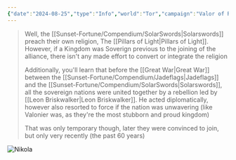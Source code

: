 ```yaml
---
{"date":"2024-08-25","type":"Info","world":"Tor","campaign":"Valor of Rain","description":null,"icon":"FasNoteSticky","tags":["sf","info/world"],"dg-publish":true,"permalink":"/sunset-fortune/compendium/20240809-t2032-solarswords/","dgPassFrontmatter":true,"created":"2024-08-25T20:10:02.854+09:30","updated":"2024-08-27T23:54:22.414+09:30"}
---
```


> Well, the [[Sunset-Fortune/Compendium/SolarSwords\|Solarswords]] preach their own religion, The [[Pillars of Light\|Pillars of Light]]. However, if a Kingdom was Soverign previous to the joining of the alliance, there isn't any made effort to convert or integrate the religion
> 
> Additionally, you'll learn that before the [[Great War\|Great War]] between the [[Sunset-Fortune/Compendium/Jadeflags\|Jadeflags]] and the [[Sunset-Fortune/Compendium/SolarSwords\|Solarswords]], all the sovereign nations were united together by a rebellion led by [[Leon Briskwalker\|Leon Briskwalker]]. He acted diplomatically, however also resorted to force if the nation was unwavering (like Valonier was, as they're the most stubborn and proud kingdom)
> 
> That was only temporary though, later they were convinced to join, but only very recently (the past 60 years)

![Nikola](https://scontent.cdninstagram.com/v/t51.2885-19/456204963_481756338046933_2187639060822176928_n.jpg?stp=dst-jpg_s100x100&_nc_cat=101&ccb=1-7&_nc_sid=fcb8ef&_nc_ohc=4rs4aDnm3sYQ7kNvgFhNARB&_nc_ad=z-m&_nc_cid=0&_nc_ht=scontent.cdninstagram.com&oh=00_AYBytfI7QcpRfALPaK3R-717NTOW1AgJ7YWLJhAmKbG1qg&oe=66D0EB0C)
